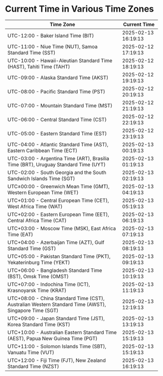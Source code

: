 # Current Time in Various Time Zones

| Time Zone | Current Time |
|-----------|--------------|
| UTC-12:00 - Baker Island Time (BIT) | 2025-02-13 16:19:13 |
| UTC-11:00 - Niue Time (NUT), Samoa Standard Time (SST) | 2025-02-12 17:19:13 |
| UTC-10:00 - Hawaii-Aleutian Standard Time (HAST), Tahiti Time (TAHT) | 2025-02-12 18:19:13 |
| UTC-09:00 - Alaska Standard Time (AKST) | 2025-02-12 19:19:13 |
| UTC-08:00 - Pacific Standard Time (PST) | 2025-02-12 20:19:13 |
| UTC-07:00 - Mountain Standard Time (MST) | 2025-02-12 21:19:13 |
| UTC-06:00 - Central Standard Time (CST) | 2025-02-12 22:19:13 |
| UTC-05:00 - Eastern Standard Time (EST) | 2025-02-12 23:19:13 |
| UTC-04:00 - Atlantic Standard Time (AST), Eastern Caribbean Time (ECT) | 2025-02-13 00:19:13 |
| UTC-03:00 - Argentina Time (ART), Brasília Time (BRT), Uruguay Standard Time (UYT) | 2025-02-13 01:19:13 |
| UTC-02:00 - South Georgia and the South Sandwich Islands Time (SGT) | 2025-02-13 02:19:13 |
| UTC±00:00 - Greenwich Mean Time (GMT), Western European Time (WET) | 2025-02-13 04:19:13 |
| UTC+01:00 - Central European Time (CET), West Africa Time (WAT) | 2025-02-13 05:19:13 |
| UTC+02:00 - Eastern European Time (EET), Central Africa Time (CAT) | 2025-02-13 06:19:13 |
| UTC+03:00 - Moscow Time (MSK), East Africa Time (EAT) | 2025-02-13 07:19:13 |
| UTC+04:00 - Azerbaijan Time (AZT), Gulf Standard Time (GST) | 2025-02-13 08:19:13 |
| UTC+05:00 - Pakistan Standard Time (PKT), Yekaterinburg Time (YEKT) | 2025-02-13 09:19:13 |
| UTC+06:00 - Bangladesh Standard Time (BST), Omsk Time (OMST) | 2025-02-13 10:19:13 |
| UTC+07:00 - Indochina Time (ICT), Krasnoyarsk Time (KRAT) | 2025-02-13 11:19:13 |
| UTC+08:00 - China Standard Time (CST), Australian Western Standard Time (AWST), Singapore Time (SGT) | 2025-02-13 12:19:13 |
| UTC+09:00 - Japan Standard Time (JST), Korea Standard Time (KST) | 2025-02-13 13:19:13 |
| UTC+10:00 - Australian Eastern Standard Time (AEST), Papua New Guinea Time (PGT) | 2025-02-13 15:19:13 |
| UTC+11:00 - Solomon Islands Time (SBT), Vanuatu Time (VUT) | 2025-02-13 15:19:13 |
| UTC+12:00 - Fiji Time (FJT), New Zealand Standard Time (NZST) | 2025-02-13 16:19:13 |
